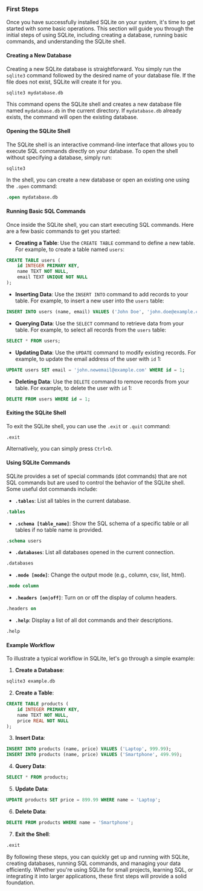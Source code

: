

### First Steps

Once you have successfully installed SQLite on your system, it's time to get started with some basic operations. This section will guide you through the initial steps of using SQLite, including creating a database, running basic commands, and understanding the SQLite shell.

#### Creating a New Database

Creating a new SQLite database is straightforward. You simply run the `sqlite3` command followed by the desired name of your database file. If the file does not exist, SQLite will create it for you.

```bash
sqlite3 mydatabase.db
```

This command opens the SQLite shell and creates a new database file named `mydatabase.db` in the current directory. If `mydatabase.db` already exists, the command will open the existing database.

#### Opening the SQLite Shell

The SQLite shell is an interactive command-line interface that allows you to execute SQL commands directly on your database. To open the shell without specifying a database, simply run:

```bash
sqlite3
```

In the shell, you can create a new database or open an existing one using the `.open` command:

```sql
.open mydatabase.db
```

#### Running Basic SQL Commands

Once inside the SQLite shell, you can start executing SQL commands. Here are a few basic commands to get you started:

- **Creating a Table**: Use the `CREATE TABLE` command to define a new table. For example, to create a table named `users`:

```sql
CREATE TABLE users (
    id INTEGER PRIMARY KEY,
    name TEXT NOT NULL,
    email TEXT UNIQUE NOT NULL
);
```

- **Inserting Data**: Use the `INSERT INTO` command to add records to your table. For example, to insert a new user into the `users` table:

```sql
INSERT INTO users (name, email) VALUES ('John Doe', 'john.doe@example.com');
```

- **Querying Data**: Use the `SELECT` command to retrieve data from your table. For example, to select all records from the `users` table:

```sql
SELECT * FROM users;
```

- **Updating Data**: Use the `UPDATE` command to modify existing records. For example, to update the email address of the user with `id` 1:

```sql
UPDATE users SET email = 'john.newemail@example.com' WHERE id = 1;
```

- **Deleting Data**: Use the `DELETE` command to remove records from your table. For example, to delete the user with `id` 1:

```sql
DELETE FROM users WHERE id = 1;
```

#### Exiting the SQLite Shell

To exit the SQLite shell, you can use the `.exit` or `.quit` command:

```sql
.exit
```

Alternatively, you can simply press `Ctrl+D`.

#### Using SQLite Commands

SQLite provides a set of special commands (dot commands) that are not SQL commands but are used to control the behavior of the SQLite shell. Some useful dot commands include:

- **`.tables`**: List all tables in the current database.

```sql
.tables
```

- **`.schema [table_name]`**: Show the SQL schema of a specific table or all tables if no table name is provided.

```sql
.schema users
```

- **`.databases`**: List all databases opened in the current connection.

```sql
.databases
```

- **`.mode [mode]`**: Change the output mode (e.g., column, csv, list, html).

```sql
.mode column
```

- **`.headers [on|off]`**: Turn on or off the display of column headers.

```sql
.headers on
```

- **`.help`**: Display a list of all dot commands and their descriptions.

```sql
.help
```

#### Example Workflow

To illustrate a typical workflow in SQLite, let's go through a simple example:

  1. **Create a Database**:

```bash
sqlite3 example.db
```

  2. **Create a Table**:

```sql
CREATE TABLE products (
    id INTEGER PRIMARY KEY,
    name TEXT NOT NULL,
    price REAL NOT NULL
);
```

  3. **Insert Data**:

```sql
INSERT INTO products (name, price) VALUES ('Laptop', 999.99);
INSERT INTO products (name, price) VALUES ('Smartphone', 499.99);
```

  4. **Query Data**:

```sql
SELECT * FROM products;
```

  5. **Update Data**:

```sql
UPDATE products SET price = 899.99 WHERE name = 'Laptop';
```

  6. **Delete Data**:

```sql
DELETE FROM products WHERE name = 'Smartphone';
```

  7. **Exit the Shell**:

```sql
.exit
```

By following these steps, you can quickly get up and running with SQLite, creating databases, running SQL commands, and managing your data efficiently. Whether you're using SQLite for small projects, learning SQL, or integrating it into larger applications, these first steps will provide a solid foundation.
